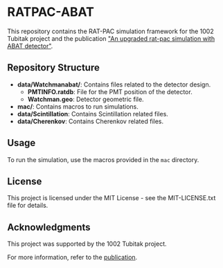 # RATPAC-ABAT

This repository contains the RAT-PAC simulation framework for the 1002 Tubitak project and the publication ["An upgraded rat-pac simulation with ABAT detector"](https://iopscience.iop.org/article/10.1088/1748-0221/19/04/P04027/meta).

## Repository Structure

- **data/Watchmanabat/**: Contains files related to the detector design.
  - **PMTINFO.ratdb**: File for the PMT position of the detector.
  - **Watchman.geo**: Detector geometric file.
- **mac/**: Contains macros to run simulations.
- **data/Scintillation**: Contains Scintillation related files.
- **data/Cherenkov**: Contains Cherenkov related files.

## Usage

To run the simulation, use the macros provided in the `mac` directory.
## License
This project is licensed under the MIT License - see the MIT-LICENSE.txt file for details.

## Acknowledgments


This project was supported by the 1002 Tubitak project.

For more information, refer to the [publication](https://iopscience.iop.org/article/10.1088/1748-0221/19/04/P04027/meta).


